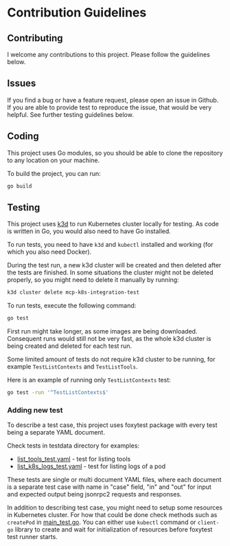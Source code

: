 # Contribution Guidelines

## Contributing

I welcome any contributions to this project. Please follow the guidelines below.

## Issues

If you find a bug or have a feature request, please open an issue in Github. If you are able to provide test to reproduce the issue, that would be very helpful. See further testing guidelines below.

## Coding

This project uses Go modules, so you should be able to clone the repository to any location on your machine.

To build the project, you can run:

```bash
go build
```

## Testing

This project uses [k3d](https://k3d.io/) to run Kubernetes cluster locally for testing.
As code is written in Go, you would also need to have Go installed.

To run tests, you need to have `k3d` and `kubectl` installed and working (for which you also need Docker).

During the test run, a new k3d cluster will be created and then deleted after the tests are finished. In some situations the cluster might not be deleted properly, so you might need to delete it manually by running:

```bash
k3d cluster delete mcp-k8s-integration-test
```

To run tests, execute the following command:

```bash
go test
```

First run might take longer, as some images are being downloaded.
Consequent runs would still not be very fast, as the whole k3d cluster is being created and deleted for each test run.

Some limited amount of tests do not require k3d cluster to be running, for example `TestListContexts` and `TestListTools`.

Here is an example of running only `TestListContexts` test:

```bash
go test -run '^TestListContexts$'
```

### Adding new test

To describe a test case, this project uses foxytest package with every test being a separate YAML document.

Check tests in testdata directory for examples:
- [list_tools_test.yaml](testdata/list_tools_test.yaml) - test for listing tools
- [list_k8s_logs_test.yaml](testdata/with_k3d/list_k8s_logs_test.yaml) - test for listing logs of a pod

These tests are single or multi document YAML files, where each document is a separate test case with name in "case" field, "in" and "out" for input and expected output being jsonrpc2 requests and responses.

In addition to describing test case, you might need to setup some resources in Kubernetes cluster. 
For how that could be done check methods such as `createPod` in [main_test.go](./main_test.go).
You can either use `kubectl` command or `client-go` library to create and wait for initialization of resources before foxytest test runner starts.

